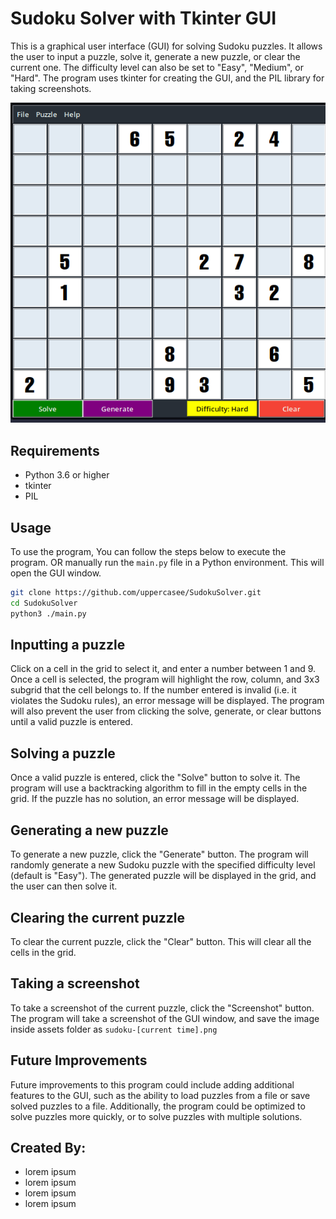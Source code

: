 # Sudoku Solver with Tkinter GUI

This is a graphical user interface (GUI) for solving Sudoku puzzles. It allows the user to input a puzzle, solve it, generate a new puzzle, or clear the current one. The difficulty level can also be set to "Easy", "Medium", or "Hard". The program uses tkinter for creating the GUI, and the PIL library for taking screenshots.

![Sudoku gif](./assets/Sudoku-3.gif)


## Requirements

- Python 3.6 or higher
- tkinter
- PIL

## Usage
To use the program,
You can follow the steps below to execute the program.
OR manually run the `main.py` file in a Python environment. This will open the GUI window.

``` bash
git clone https://github.com/uppercasee/SudokuSolver.git
cd SudokuSolver
python3 ./main.py
```

## Inputting a puzzle
Click on a cell in the grid to select it, and enter a number between 1 and 9. Once a cell is selected, the program will highlight the row, column, and 3x3 subgrid that the cell belongs to. If the number entered is invalid (i.e. it violates the Sudoku rules), an error message will be displayed. The program will also prevent the user from clicking the solve, generate, or clear buttons until a valid puzzle is entered.

## Solving a puzzle
Once a valid puzzle is entered, click the "Solve" button to solve it. The program will use a backtracking algorithm to fill in the empty cells in the grid. If the puzzle has no solution, an error message will be displayed.

## Generating a new puzzle
To generate a new puzzle, click the "Generate" button. The program will randomly generate a new Sudoku puzzle with the specified difficulty level (default is "Easy"). The generated puzzle will be displayed in the grid, and the user can then solve it.

## Clearing the current puzzle
To clear the current puzzle, click the "Clear" button. This will clear all the cells in the grid.

## Taking a screenshot
To take a screenshot of the current puzzle, click the "Screenshot" button. The program will take a screenshot of the GUI window, and save the image inside assets folder as  `sudoku-[current time].png`

## Future Improvements
Future improvements to this program could include adding additional features to the GUI, such as the ability to load puzzles from a file or save solved puzzles to a file. Additionally, the program could be optimized to solve puzzles more quickly, or to solve puzzles with multiple solutions.

## Created By:
- lorem ipsum
- lorem ipsum
- lorem ipsum
- lorem ipsum
